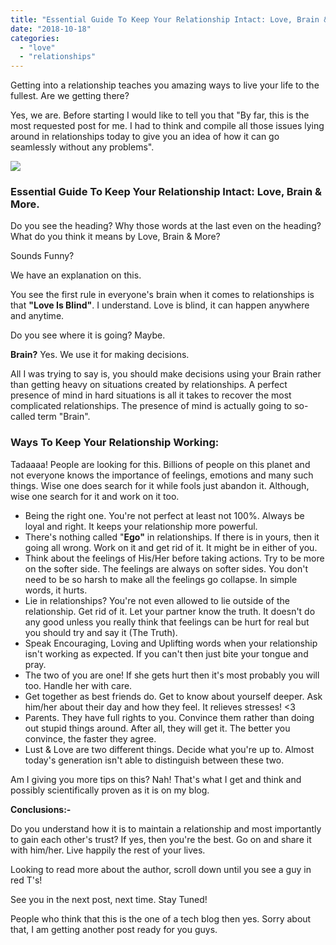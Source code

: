 ```yaml
---
title: "Essential Guide To Keep Your Relationship Intact: Love, Brain & More."
date: "2018-10-18"
categories: 
  - "love"
  - "relationships"
---
```


Getting into a relationship teaches you amazing ways to live your life to the fullest. Are we getting there? 

Yes, we are. Before starting I would like to tell you that "By far, this is the most requested post for me. I had to think and compile all those issues lying around in relationships today to give you an idea of how it can go seamlessly without any problems".

[![](posts/2018/10/images/be-a-beast-grind-while-others-sleep-2-1024x1024.png)](https://sastaeinstein.com/wp-content/uploads/2018/11/be-a-beast-grind-while-others-sleep-2.png)

### Essential Guide To Keep Your Relationship Intact: Love, Brain & More.

Do you see the heading? Why those words at the last even on the heading? What do you think it means by Love, Brain & More? 

Sounds Funny?

We have an explanation on this.

You see the first rule in everyone's brain when it comes to relationships is that **"Love Is Blind"**. I understand. Love is blind, it can happen anywhere and anytime. 

Do you see where it is going? Maybe.

**Brain?** Yes. We use it for making decisions. 

All I was trying to say is, you should make decisions using your Brain rather than getting heavy on situations created by relationships. A perfect presence of mind in hard situations is all it takes to recover the most complicated relationships. The presence of mind is actually going to so-called term "Brain".

### Ways To Keep Your Relationship Working:

Tadaaaa! People are looking for this. Billions of people on this planet and not everyone knows the importance of feelings, emotions and many such things. Wise one does search for it while fools just abandon it. Although, wise one search for it and work on it too.

- Being the right one. You're not perfect at least not 100%. Always be loyal and right. It keeps your relationship more powerful.
- There's nothing called "**Ego"** in relationships. If there is in yours, then it going all wrong. Work on it and get rid of it. It might be in either of you.
- Think about the feelings of His/Her before taking actions. Try to be more on the softer side. The feelings are always on softer sides. You don't need to be so harsh to make all the feelings go collapse. In simple words, it hurts.
- Lie in relationships? You're not even allowed to lie outside of the relationship. Get rid of it. Let your partner know the truth. It doesn't do any good unless you really think that feelings can be hurt for real but you should try and say it (The Truth).
- Speak Encouraging, Loving and Uplifting words when your relationship isn't working as expected. If you can't then just bite your tongue and pray.
- The two of you are one! If she gets hurt then it's most probably you will too. Handle her with care.
- Get together as best friends do. Get to know about yourself deeper. Ask him/her about their day and how they feel. It relieves stresses! <3
- Parents. They have full rights to you. Convince them rather than doing out stupid things around. After all, they will get it. The better you convince, the faster they agree.
- Lust & Love are two different things. Decide what you're up to. Almost today's generation isn't able to distinguish between these two.

Am I giving you more tips on this? Nah! That's what I get and think and possibly scientifically proven as it is on my blog.

**Conclusions:-**

Do you understand how it is to maintain a relationship and most importantly to gain each other's trust? If yes, then you're the best. Go on and share it with him/her. Live happily the rest of your lives.

Looking to read more about the author, scroll down until you see a guy in red T's! 

See you in the next post, next time. Stay Tuned!

People who think that this is the one of a tech blog then yes. Sorry about that, I am getting another post ready for you guys.
